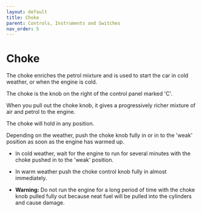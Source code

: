 ```yaml
---
layout: default
title: Choke
parent: Controls, Instruments and Switches
nav_order: 5
---
```


# Choke

The choke enriches the petrol mixture and is used to start the car in cold weather, or when the engine is cold.

The choke is the knob on the right of the control panel marked 'C'.

When you pull out the choke knob, it gives a progressively richer mixture of air and petrol to the engine.

The choke will hold in any position.

Depending on the weather, push the choke knob fully in or in to the 'weak' position as soon as the engine has warmed up.
- In cold weather, wait for the engine to run for several minutes with the choke pushed in to the 'weak' position.
- In warm weather push the choke control knob fully in almost immediately.

- **Warning:** Do not run the engine for a long period of time with the choke knob pulled fully out because neat
fuel will be pulled into the cylinders and cause damage.